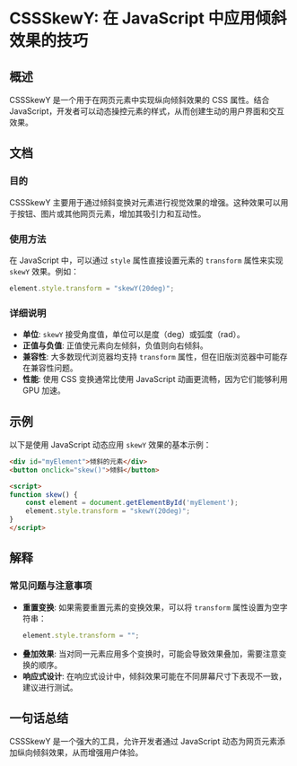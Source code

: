 <!--
Meta Description: # CSSSkewY: 在 JavaScript 中应用倾斜效果的技巧 ## 概述 CSSSkewY 是一个用于在网页元素中实现纵向倾斜效果的 CSS 属性。结合 JavaScript，开发者可以动态操控元素的样式，从而创建生动的用户界面和交互效果。 ## 文档 ### 目的 CSSSkewY 主要...
Meta Keywords: javascript, transform, skewy, cssskewy, style
-->

# CSSSkewY: 在 JavaScript 中应用倾斜效果的技巧

## 概述
CSSSkewY 是一个用于在网页元素中实现纵向倾斜效果的 CSS 属性。结合 JavaScript，开发者可以动态操控元素的样式，从而创建生动的用户界面和交互效果。

## 文档
### 目的
CSSSkewY 主要用于通过倾斜变换对元素进行视觉效果的增强。这种效果可以用于按钮、图片或其他网页元素，增加其吸引力和互动性。

### 使用方法
在 JavaScript 中，可以通过 `style` 属性直接设置元素的 `transform` 属性来实现 `skewY` 效果。例如：

```javascript
element.style.transform = "skewY(20deg)";
```

### 详细说明
- **单位**: `skewY` 接受角度值，单位可以是度（deg）或弧度（rad）。
- **正值与负值**: 正值使元素向左倾斜，负值则向右倾斜。
- **兼容性**: 大多数现代浏览器均支持 `transform` 属性，但在旧版浏览器中可能存在兼容性问题。
- **性能**: 使用 CSS 变换通常比使用 JavaScript 动画更流畅，因为它们能够利用 GPU 加速。

## 示例
以下是使用 JavaScript 动态应用 `skewY` 效果的基本示例：

```html
<div id="myElement">倾斜的元素</div>
<button onclick="skew()">倾斜</button>

<script>
function skew() {
    const element = document.getElementById('myElement');
    element.style.transform = "skewY(20deg)";
}
</script>
```

## 解释
### 常见问题与注意事项
- **重置变换**: 如果需要重置元素的变换效果，可以将 `transform` 属性设置为空字符串：
    ```javascript
    element.style.transform = "";
    ```
- **叠加效果**: 当对同一元素应用多个变换时，可能会导致效果叠加，需要注意变换的顺序。
- **响应式设计**: 在响应式设计中，倾斜效果可能在不同屏幕尺寸下表现不一致，建议进行测试。

## 一句话总结
CSSSkewY 是一个强大的工具，允许开发者通过 JavaScript 动态为网页元素添加纵向倾斜效果，从而增强用户体验。
